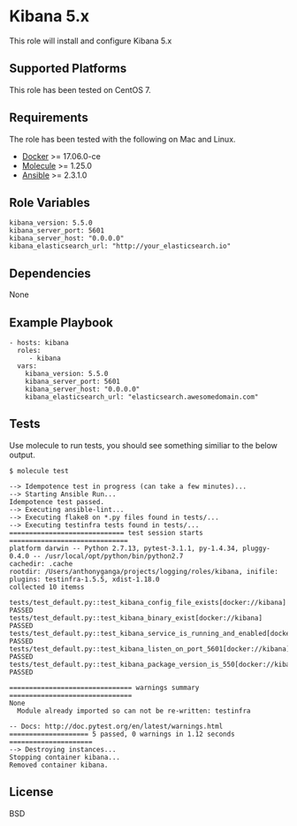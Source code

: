 Kibana 5.x
=========

This role will install and configure Kibana 5.x

Supported Platforms
-------------------

This role has been tested on CentOS 7.

Requirements
------------
The role has been tested with the following on Mac and Linux.

* [Docker](https://www.docker.com/) >= 17.06.0-ce
* [Molecule](https://github.com/metacloud/molecule) >= 1.25.0
* [Ansible](https://www.ansible.com/) >= 2.3.1.0

Role Variables
--------------

```
kibana_version: 5.5.0
kibana_server_port: 5601
kibana_server_host: "0.0.0.0"
kibana_elasticsearch_url: "http://your_elasticsearch.io"
```

Dependencies
------------

None

Example Playbook
----------------

    - hosts: kibana
      roles:
         - kibana
      vars:
        kibana_version: 5.5.0
        kibana_server_port: 5601
        kibana_server_host: "0.0.0.0"
        kibana_elasticsearch_url: "elasticsearch.awesomedomain.com"


Tests
-----
Use molecule to run tests, you should see something similiar to the below output.

```
$ molecule test

--> Idempotence test in progress (can take a few minutes)...
--> Starting Ansible Run...
Idempotence test passed.
--> Executing ansible-lint...
--> Executing flake8 on *.py files found in tests/...
--> Executing testinfra tests found in tests/...
============================= test session starts ==============================
platform darwin -- Python 2.7.13, pytest-3.1.1, py-1.4.34, pluggy-0.4.0 -- /usr/local/opt/python/bin/python2.7
cachedir: .cache
rootdir: /Users/anthonyganga/projects/logging/roles/kibana, inifile:
plugins: testinfra-1.5.5, xdist-1.18.0
collected 10 itemss

tests/test_default.py::test_kibana_config_file_exists[docker://kibana] PASSED
tests/test_default.py::test_kibana_binary_exist[docker://kibana] PASSED
tests/test_default.py::test_kibana_service_is_running_and_enabled[docker://kibana] PASSED
tests/test_default.py::test_kibana_listen_on_port_5601[docker://kibana] PASSED
tests/test_default.py::test_kibana_package_version_is_550[docker://kibana] PASSED

=============================== warnings summary ===============================
None
  Module already imported so can not be re-written: testinfra

-- Docs: http://doc.pytest.org/en/latest/warnings.html
==================== 5 passed, 0 warnings in 1.12 seconds =====================
--> Destroying instances...
Stopping container kibana...
Removed container kibana.
```

License
-------

BSD
